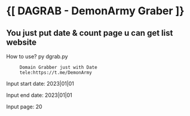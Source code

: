# {[ DAGRAB - DemonArmy Graber ]}
## You just put date & count page u can get list website


How to use? 
py dgrab.py

         Domain Grabber just with Date
         tele:https://t.me/DemonArmy

Input start date: 2023|01|01

Input end date: 2023|01|01

Input page: 20
